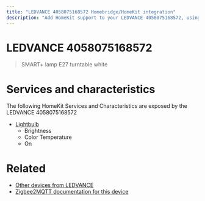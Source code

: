 ```yaml
---
title: "LEDVANCE 4058075168572 Homebridge/HomeKit integration"
description: "Add HomeKit support to your LEDVANCE 4058075168572, using Homebridge, Zigbee2MQTT and homebridge-z2m."
---
```

<!---
This file has been GENERATED using src/docgen/docgen.ts
DO NOT EDIT THIS FILE MANUALLY!
-->
# LEDVANCE 4058075168572
> SMART+ lamp E27 turntable white


# Services and characteristics
The following HomeKit Services and Characteristics are exposed by
the LEDVANCE 4058075168572

* [Lightbulb](../../light.md)
  * Brightness
  * Color Temperature
  * On


# Related
* [Other devices from LEDVANCE](../index.md#ledvance)
* [Zigbee2MQTT documentation for this device](https://www.zigbee2mqtt.io/devices/4058075168572.html)